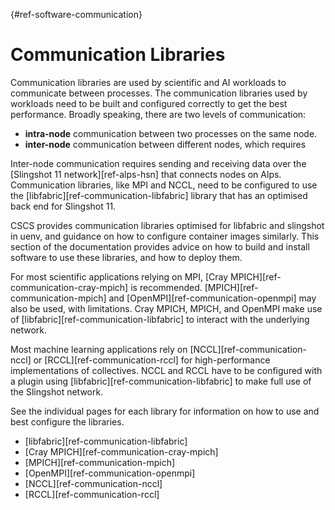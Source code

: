 [](){#ref-software-communication}
# Communication Libraries

Communication libraries are used by scientific and AI workloads to communicate between processes.
The communication libraries used by workloads need to be built and configured correctly to get the best performance.
Broadly speaking, there are two levels of communication:

* **intra-node** communication between two processes on the same node.
* **inter-node** communication between different nodes, which requires 

Inter-node communication requires sending and receiving data over the [Slingshot 11 network][ref-alps-hsn] that connects nodes on Alps.
Communication libraries, like MPI and NCCL, need to be configured to use the [libfabric][ref-communication-libfabric] library that has an optimised back end for Slingshot 11.

CSCS provides communication libraries optimised for libfabric and slingshot in uenv, and guidance on how to configure container images similarly.
This section of the documentation provides advice on how to build and install software to use these libraries, and how to deploy them.

For most scientific applications relying on MPI, [Cray MPICH][ref-communication-cray-mpich] is recommended.
[MPICH][ref-communication-mpich] and [OpenMPI][ref-communication-openmpi] may also be used, with limitations.
Cray MPICH, MPICH, and OpenMPI make use of [libfabric][ref-communication-libfabric] to interact with the underlying network.

Most machine learning applications rely on [NCCL][ref-communication-nccl] or [RCCL][ref-communication-rccl] for high-performance implementations of collectives.
NCCL and RCCL have to be configured with a plugin using [libfabric][ref-communication-libfabric] to make full use of the Slingshot network.

See the individual pages for each library for information on how to use and best configure the libraries.

* [libfabric][ref-communication-libfabric]
* [Cray MPICH][ref-communication-cray-mpich]
* [MPICH][ref-communication-mpich]
* [OpenMPI][ref-communication-openmpi]
* [NCCL][ref-communication-nccl]
* [RCCL][ref-communication-rccl]
